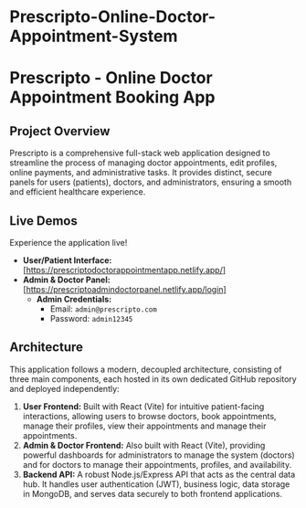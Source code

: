 # Prescripto-Online-Doctor-Appointment-System

# Prescripto - Online Doctor Appointment Booking App

## Project Overview
Prescripto is a comprehensive full-stack web application designed to streamline the process of managing doctor appointments, edit profiles, online payments, and administrative tasks. It provides distinct, secure panels for users (patients), doctors, and administrators, ensuring a smooth and efficient healthcare experience.

## Live Demos
Experience the application live!

* **User/Patient Interface:** [https://prescriptodoctorappointmentapp.netlify.app/]
* **Admin & Doctor Panel:** [https://prescriptoadmindoctorpanel.netlify.app/login]
    * **Admin Credentials:**
        * Email: `admin@prescripto.com`
        * Password: `admin12345`

## Architecture
This application follows a modern, decoupled architecture, consisting of three main components, each hosted in its own dedicated GitHub repository and deployed independently:

1.  **User Frontend:** Built with React (Vite) for intuitive patient-facing interactions, allowing users to browse doctors, book appointments, manage their profiles, view their appointments and manage their appointments.
2.  **Admin & Doctor Frontend:** Also built with React (Vite), providing powerful dashboards for administrators to manage the system (doctors) and for doctors to manage their appointments, profiles, and availability.
3.  **Backend API:** A robust Node.js/Express API that acts as the central data hub. It handles user authentication (JWT), business logic, data storage in MongoDB, and serves data securely to both frontend applications.
